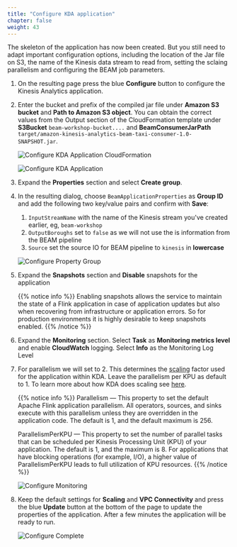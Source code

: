 ```yaml
---
title: "Configure KDA application"
chapter: false
weight: 43
---
```


The skeleton of the application has now been created. But you still need to adapt important configuration options, including the location of the Jar file on S3, the name of the Kinesis data stream to read from, setting the sclaing parallelism and configuring the BEAM job parameters.

1. On the resulting page press the blue **Configure** button to configure the Kinesis Analytics application.

1. Enter the bucket and prefix of the compiled jar file under **Amazon S3 bucket** and **Path to Amazon S3 object**. You can obtain the correct values from the Output section of the CloudFormation template under **S3Bucket** `beam-workshop-bucket....` and **BeamConsumerJarPath** `target/amazon-kinesis-analytics-beam-taxi-consumer-1.0-SNAPSHOT.jar`.

   ![Configure KDA Application CloudFormation](/images/kda-cf.png)

   ![Configure KDA Application](/images/kda-config.png)

1. Expand the **Properties** section and select **Create group**.

1. In the resulting dialog, choose `BeamApplicationProperties` as **Group ID** and add the following two key/value pairs and confirm with **Save**:

   1. `InputStreamName` with the name of the Kinesis stream you've created earlier, eg, `beam-workshop`
   1. `OutputBoroughs` set to `false` as we will not use the is information from the BEAM pipeline
   1. `Source` set the source IO for BEAM pipeline to `kinesis` in **lowercase**

   ![Configure Property Group](/images/kda-prop-grp1.png)

1. Expand the **Snapshots** section and **Disable** snapshots for the application

   {{% notice info %}}
   Enabling snapshots allows the service to maintain the state of a Flink application in case of application updates but also when recovering from infrastructure or application errors. So for production environments it is highly desirable to keep snapshots enabled.
   {{% /notice %}}

1. Expand the **Monitoring** section. Select **Task** as **Monitoring metrics level** and enable **CloudWatch** logging. Select **Info** as the Monitoring Log Level

1. For parallelism we will set to 2. This determines the [scaling](https://docs.aws.amazon.com/kinesisanalytics/latest/java/how-scaling.html) factor used for the application within KDA. Leave the parallelism per KPU as default to 1. To learn more about how KDA does scaling see [here](https://docs.aws.amazon.com/kinesisanalytics/latest/java/how-scaling.html).

   {{% notice info %}}
   Parallelism — This property to set the default Apache Flink application parallelism. All operators, sources, and sinks execute with this parallelism unless they are overridden in the application code. The default is 1, and the default maximum is 256.

   ParallelismPerKPU — This property to set the number of parallel tasks that can be scheduled per Kinesis Processing Unit (KPU) of your application. The default is 1, and the maximum is 8. For applications that have blocking operations (for example, I/O), a higher value of ParallelismPerKPU leads to full utilization of KPU resources.
   {{% /notice %}}

   ![Configure Monitoring](/images/kda-monitor-novpc.png)

1. Keep the default settings for **Scaling** and **VPC Connectivity** and press the blue **Update** button at the bottom of the page to update the properties of the application. After a few minutes the application will be ready to run.

   ![Configure Complete](/images/kda-configure-review.png)
